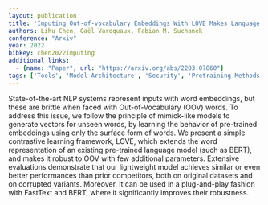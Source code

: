 ```yaml
---
layout: publication
title: 'Imputing Out-of-vocabulary Embeddings With LOVE Makes Language Models Robust With Little Cost'
authors: Lihu Chen, Gaël Varoquaux, Fabian M. Suchanek
conference: "Arxiv"
year: 2022
bibkey: chen2022imputing
additional_links:
  - {name: "Paper", url: "https://arxiv.org/abs/2203.07860"}
tags: ['Tools', 'Model Architecture', 'Security', 'Pretraining Methods', 'BERT']
---
```

State-of-the-art NLP systems represent inputs with word embeddings, but these
are brittle when faced with Out-of-Vocabulary (OOV) words. To address this
issue, we follow the principle of mimick-like models to generate vectors for
unseen words, by learning the behavior of pre-trained embeddings using only the
surface form of words. We present a simple contrastive learning framework,
LOVE, which extends the word representation of an existing pre-trained language
model (such as BERT), and makes it robust to OOV with few additional
parameters. Extensive evaluations demonstrate that our lightweight model
achieves similar or even better performances than prior competitors, both on
original datasets and on corrupted variants. Moreover, it can be used in a
plug-and-play fashion with FastText and BERT, where it significantly improves
their robustness.

